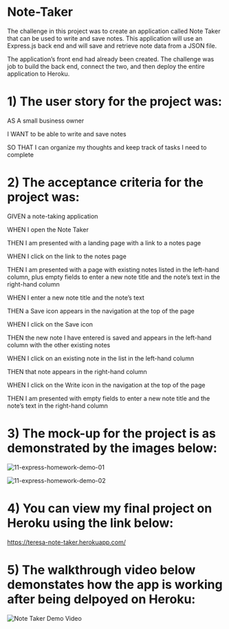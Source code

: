 # Note-Taker

The challenge in this project was to create an application called Note Taker that can be used to write and save notes. This application will use an Express.js back end and will save and retrieve note data from a JSON file.

The application’s front end had already been created. The challenge was job to build the back end, connect the two, and then deploy the entire application to Heroku.


# 1) The user story for the project was:

AS A small business owner

I WANT to be able to write and save notes

SO THAT I can organize my thoughts and keep track of tasks I need to complete


# 2) The acceptance criteria for the project was:

GIVEN a note-taking application

WHEN I open the Note Taker

THEN I am presented with a landing page with a link to a notes page

WHEN I click on the link to the notes page

THEN I am presented with a page with existing notes listed in the left-hand column, plus empty fields to enter a new note title and the note’s text in the right-hand column

WHEN I enter a new note title and the note’s text

THEN a Save icon appears in the navigation at the top of the page

WHEN I click on the Save icon

THEN the new note I have entered is saved and appears in the left-hand column with the other existing notes

WHEN I click on an existing note in the list in the left-hand column

THEN that note appears in the right-hand column

WHEN I click on the Write icon in the navigation at the top of the page

THEN I am presented with empty fields to enter a new note title and the note’s text in the right-hand column


# 3) The mock-up for the project is as demonstrated by the images below:

![11-express-homework-demo-01](https://user-images.githubusercontent.com/108309963/201686986-7ca4270e-8ac0-489a-865f-9ac9183ff86e.png)

![11-express-homework-demo-02](https://user-images.githubusercontent.com/108309963/201687079-aa4f43a2-7959-479e-87df-98ed5be68feb.png)


# 4) You can view my final project on Heroku using the link below:

https://teresa-note-taker.herokuapp.com/

# 5) The walkthrough video below demonstates how the app is working after being delpoyed on Heroku:

![Note Taker Demo Video](https://user-images.githubusercontent.com/108309963/201735067-ea8350c2-88e8-40cb-aa27-5cef7b7ab38e.gif)
